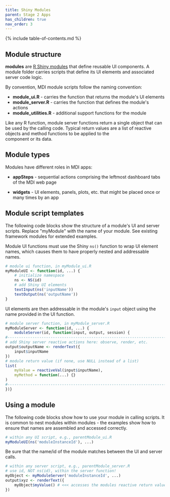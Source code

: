 ```yaml
---
title: Shiny Modules
parent: Stage 2 Apps
has_children: true
nav_order: 3
---
```


{% include table-of-contents.md %}

## Module structure

**modules** are 
[R Shiny modules](https://shiny.rstudio.com/articles/modules.html)
that define reusable UI components.
A module folder carries scripts that define its UI elements and 
associated server code logic.

By convention, MDI module scripts follow the naming convention:

- **module_ui.R** - carries the function that returns the module's UI elements
- **module_server.R** - carries the function that defines the module's actions
- **module_utilities.R** - additional support functions for the module

Like any R function, module server functions return a single
object that can be used by the calling code. Typical return values
are a list of reactive objects and method functions to be applied to the  
component or its data.

## Module types

Modules have different roles in MDI apps:

- **appSteps** - sequential actions comprising the leftmost dashboard 
tabs of the MDI web page

- **widgets** - UI elements, panels, plots, etc. that
might be placed once or many times by an app

## Module script templates

The following code blocks show the structure of a module's UI and server scripts. 
Replace "myModule" with the name of your module. 
See existing framework modules for extended examples.

Module UI functions must use the Shiny <code>ns()</code> function to wrap
UI element names, which causes them to have properly nested and addressable
names.

```r
# module ui function, in myModule_ui.R
myModuleUI <- function(id, ...) {
    # initialize namespace
    ns <- NS(id) 
    # add Shiny UI elements
    textInput(ns('inputName'))
    textOutput(ns('outputName'))
}
```

UI elements are then addressable in the module's 
<code>input</code> object using the name provided in the UI function.

```r
# module server function, in myModule_server.R
myModuleServer <- function(id, ...) {
    moduleServer(id, function(input, output, session) {
#----------------------------------------------------------------------
# add Shiny server reactive actions here: observe, render, etc.
output$outputName <- renderText({
    input$inputName
})
# module return value (if none, use NULL instead of a list)
list(
    myValue = reactiveVal(input$inputName),
    myMethod = function(...) {}
)
#----------------------------------------------------------------------
})}
```

## Using a module

The following code blocks show how to use your module in calling scripts. 
It is common to nest modules within modules - the examples show how to 
ensure that names are assembled and accessed correctly.

```r
# within any UI script, e.g., parentModule_ui.R
myModuleUI(ns('moduleInstanceId'), ...)
```

Be sure that the name/id of the module matches between the UI and server calls.

```r
# within any server script, e.g., parentModule_server.R
# use id, NOT ns(id), within the server function!
myObject <- myModuleServer('moduleInstanceId', ...)
output$xyz <- renderText({
    myObject$myValue() # <<< accesses the modules reactive return value
})
```
